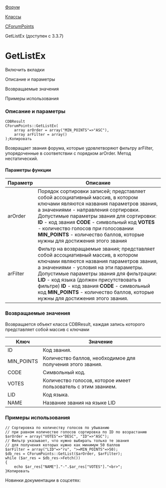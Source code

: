 [Форум](/api_help/forum/index.php)

[Классы](/api_help/forum/developer/index.php)

[CForumPoints](/api_help/forum/developer/cforumpoints/index.php)

GetListEx (доступен с 3.3.7)

GetListEx
=========

Включить вкладки

Описание и параметры

Возвращаемые значения

Примеры использования

### Описание и параметры

```
CDBResult
CForumPoints::GetListEx(
	array arOrder = array("MIN_POINTS"=>"ASC"),
	array arFilter = array()
);Копировать
```

Возвращает звания форума, которые удовлетворяют фильтру arFilter, упорядоченные в соответствии с порядком arOrder. Метод нестатический.

#### Параметры функции

| Параметр | Описание |
| --- | --- |
| arOrder | Порядок сортировки записей; представляет собой ассоциативный массив, в котором ключами являются названия параметров звания, а значениями - направления сортировки.  Допустимые параметры звания для сортировки:  **ID** - код звания  **CODE** - символьный код  **VOTES** - количество голосов при голосовании  **MIN\_POINTS** - количество баллов, которые нужны для достижения этого звания |
| arFilter | Фильтр на возвращаемые звания; представляет собой ассоциативный массив, в котором ключами являются названия параметров звания, а значениями - условия на эти параметры.  Допустимые параметры звания для фильтрации:  **LID** - код языка (должен присутствовать в фильтре)   **ID** - код звания  **CODE** - символьный код  **MIN\_POINTS** - количество баллов, которые нужны для достижения этого звания. |

### Возвращаемые значения

Возвращается объект класса CDBResult, каждая запись которого представляет собой массив с ключами

| Ключ | Значение |
| --- | --- |
| ID | Код звания. |
| MIN\_POINTS | Количество баллов, необходимое для получения этого звания. |
| CODE | Символьный код. |
| VOTES | Количество голосов, которое имеет пользователь с этим званием. |
| LID | Код языка. |
| NAME | Название звания на языке LID |

### Примеры использования

```
// Сортировка по количеству голосов по убыванию
// при равном количестве голосов сортировка по ID по возрастанию
$arOrder = array("VOTES"=>"DESC", "ID"=>"ASC");
// Фильтр указывает, что нужно выбирать только те звания
// для получения которых нужно как минимум 50 баллов
$arFilter = array("LID"=>"ru", ">=MIN_POINTS"=>50);
$db_res = CForumPoints::GetList($arOrder, $arFilter);
while ($ar_res = $db_res->Fetch())
{
	echo $ar_res["NAME"]."-".$ar_res["VOTES"]."<br>";
}Копировать
```

Новинки документации в соцсетях: